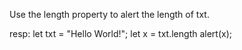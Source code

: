 Use the length property to alert the length of txt.

resp:
let txt = "Hello World!";
let x = txt.length
alert(x);